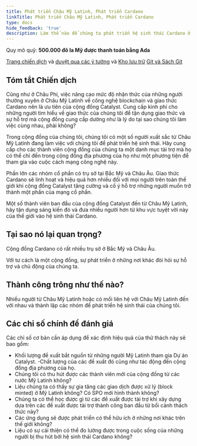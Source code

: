 ```yaml
---
title: Phát triển Châu Mỹ Latinh, Phát triển Cardano
linkTitle: Phát triển Châu Mỹ Latinh, Phát triển Cardano
type: docs
hide_feedback: 'true'
description: Làm thế nào để chúng ta phát triển hệ sinh thái Cardano ở Mỹ Latinh?
---
```


Quy mô quỹ: **500.000 đô la Mỹ được thanh toán bằng Ada**

[Trang chiến dịch](https://cardano.ideascale.com/a/campaign-home/26242) và [duyệt qua các ý tưởng](https://cardano.ideascale.com/a/ideas/top/campaign-filter/byids/campaigns/26242/stage/unspecified) và [Kho lưu trữ](https://github.com/Catalyst-Challenges/F7-Grow-Latin-America-Grow-Cardano) [Git và Sách Git](https://quality-assurance-dao.gitbook.io/catalyst-fund-7-challenges/fund-7/grow-latin-america-grow-cardano)

## Tóm tắt Chiến dịch

Cũng như ở Châu Phi, việc nâng cao mức độ nhận thức của những người thường xuyên ở Châu Mỹ Latinh về công nghệ blockchain và giao thức Cardano nên là ưu tiên của cộng đồng Catalyst. Cung cấp kinh phí cho những người tìm hiểu về giao thức của chúng tôi để tận dụng giao thức và sự hỗ trợ mà cộng đồng cung cấp dường như là lý do tại sao chúng tôi làm việc cùng nhau, phải không?

Trong cộng đồng của chúng tôi, chúng tôi có một số người xuất sắc từ Châu Mỹ Latinh đang làm việc với chúng tôi để phát triển hệ sinh thái. Hãy cung cấp cho các thành viên cộng đồng của chúng ta một danh mục tài trợ mà họ có thể chỉ đến trong cộng đồng địa phương của họ như một phương tiện để tham gia vào cuộc cách mạng công nghệ này.

Phần lớn các nhóm cổ phần có trụ sở tại Bắc Mỹ và Châu Âu. Giao thức Cardano sẽ linh hoạt và hiệu quả hơn nhiều đối với mọi người trên toàn thế giới khi cộng đồng Catalyst tăng cường và cố ý hỗ trợ những người muốn trở thành một phần của mạng cổ phần.

Một số thành viên ban đầu của cộng đồng Catalyst đến từ Châu Mỹ Latinh, hãy tận dụng sáng kiến đó và đưa nhiều người hơn từ khu vực tuyệt vời này của thế giới vào hệ sinh thái Cardano.

## Tại sao nó lại quan trọng?

Cộng đồng Cardano có rất nhiều trụ sở ở Bắc Mỹ và Châu Âu.

Với tư cách là một cộng đồng, sự phát triển ở những nơi khác đòi hỏi sự hỗ trợ và chủ động của chúng ta.

## Thành công trông như thế nào?

Nhiều người từ Châu Mỹ Latinh hoặc có mối liên hệ với Châu Mỹ Latinh đến với nhau và thành lập các nhóm để phát triển hệ sinh thái của chúng tôi.

## Các chỉ số chính để đánh giá

Các chỉ số cơ bản cần áp dụng để xác định hiệu quả của thử thách này sẽ bao gồm:

- Khối lượng đề xuất bắt nguồn từ những người Mỹ Latinh tham gia Dự án Catalyst. -Chất lượng của các đề xuất đó cũng như tác động đến cộng đồng địa phương của họ.
- Chúng tôi có thu hút được các thành viên mới của cộng đồng từ các nước Mỹ Latinh không?
- Liệu chúng ta có thấy sự gia tăng các giao dịch được xử lý (block minted) ở Mỹ Latinh không? Có SPO mới hình thành không?
- Chúng ta có thể học được gì từ các đề xuất được tài trợ khi xây dựng dựa trên các đề xuất được tài trợ thành công ban đầu từ bối cảnh thách thức này?
- Các ứng dụng sẽ được phát triển có thể hữu ích ở những nơi khác trên thế giới không?
- Liệu có sự cải thiện có thể đo lường được trong cuộc sống của những người bị thu hút bởi hệ sinh thái Cardano không?
